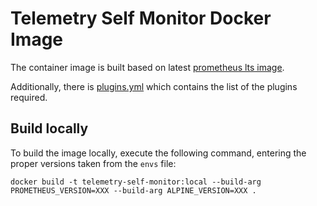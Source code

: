 # Telemetry Self Monitor Docker Image

The container image is built based on latest [prometheus lts image](https://prometheus.io/docs/introduction/release-cycle/).

Additionally, there is [plugins.yml](./plugins.yml) which contains the list of the plugins required. 

## Build locally

To build the image locally, execute the following command, entering the proper versions taken from the `envs` file:
```
docker build -t telemetry-self-monitor:local --build-arg PROMETHEUS_VERSION=XXX --build-arg ALPINE_VERSION=XXX .
```
